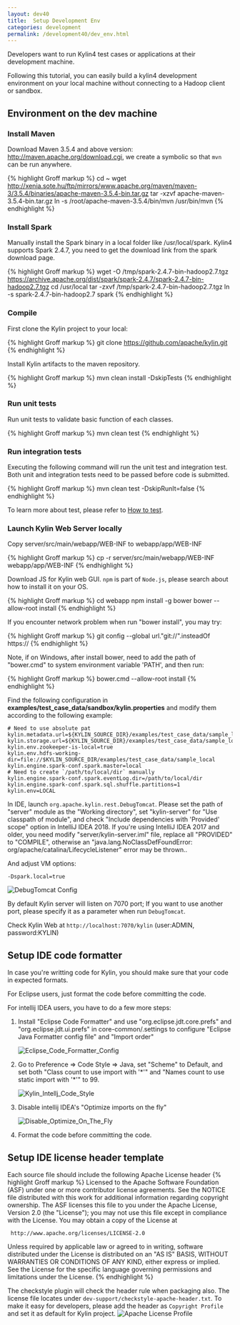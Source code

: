```yaml
---
layout: dev40
title:  Setup Development Env
categories: development
permalink: /development40/dev_env.html
---
```


Developers want to run Kylin4 test cases or applications at their development machine. 

Following this tutorial, you can easily build a kylin4 development environment on your local machine without connecting to a Hadoop client or sandbox.

## Environment on the dev machine


### Install Maven

Download Maven 3.5.4 and above version: <http://maven.apache.org/download.cgi>, we create a symbolic so that `mvn` can be run anywhere.

{% highlight Groff markup %}
cd ~
wget http://xenia.sote.hu/ftp/mirrors/www.apache.org/maven/maven-3/3.5.4/binaries/apache-maven-3.5.4-bin.tar.gz
tar -xzvf apache-maven-3.5.4-bin.tar.gz
ln -s /root/apache-maven-3.5.4/bin/mvn /usr/bin/mvn
{% endhighlight %}

### Install Spark

Manually install the Spark binary in a local folder like /usr/local/spark. Kylin4 supports Spark 2.4.7, you need to get the download link from the spark download page.

{% highlight Groff markup %}
wget -O /tmp/spark-2.4.7-bin-hadoop2.7.tgz https://archive.apache.org/dist/spark/spark-2.4.7/spark-2.4.7-bin-hadoop2.7.tgz
cd /usr/local
tar -zxvf /tmp/spark-2.4.7-bin-hadoop2.7.tgz
ln -s spark-2.4.7-bin-hadoop2.7 spark
{% endhighlight %}

### Compile

First clone the Kylin project to your local:

{% highlight Groff markup %}
git clone https://github.com/apache/kylin.git
{% endhighlight %}
	
Install Kylin artifacts to the maven repository.

{% highlight Groff markup %}
mvn clean install -DskipTests
{% endhighlight %}

### Run unit tests
Run unit tests to validate basic function of each classes.

{% highlight Groff markup %}
mvn clean test
{% endhighlight %}

### Run integration tests
Executing the following command will run the unit test and integration test. Both unit and integration tests need to be passed before code is submitted.

{% highlight Groff markup %}
mvn clean test -DskipRunIt=false
{% endhighlight %}

To learn more about test, please refer to [How to test](/development40/howto_test.html).

### Launch Kylin Web Server locally

Copy server/src/main/webapp/WEB-INF to webapp/app/WEB-INF 

{% highlight Groff markup %}
cp -r server/src/main/webapp/WEB-INF webapp/app/WEB-INF 
{% endhighlight %}

Download JS for Kylin web GUI. `npm` is part of `Node.js`, please search about how to install it on your OS.

{% highlight Groff markup %}
cd webapp
npm install -g bower
bower --allow-root install
{% endhighlight %}

If you encounter network problem when run "bower install", you may try:

{% highlight Groff markup %}
git config --global url."git://".insteadOf https://
{% endhighlight %}

Note, if on Windows, after install bower, need to add the path of "bower.cmd" to system environment variable 'PATH', and then run:

{% highlight Groff markup %}
bower.cmd --allow-root install
{% endhighlight %}

Find the following configuration in **examples/test_case_data/sandbox/kylin.properties** and modify them according to the following example:

```
# Need to use absolute pat
kylin.metadata.url=${KYLIN_SOURCE_DIR}/examples/test_case_data/sample_local
kylin.storage.url=${KYLIN_SOURCE_DIR}/examples/test_case_data/sample_local
kylin.env.zookeeper-is-local=true
kylin.env.hdfs-working-dir=file://$KYLIN_SOURCE_DIR/examples/test_case_data/sample_local
kylin.engine.spark-conf.spark.master=local
# Need to create `/path/to/local/dir` manually
kylin.engine.spark-conf.spark.eventLog.dir=/path/to/local/dir
kylin.engine.spark-conf.spark.sql.shuffle.partitions=1
kylin.env=LOCAL
```

In IDE, launch `org.apache.kylin.rest.DebugTomcat`. Please set the path of "server" module as the "Working directory", set "kylin-server" for "Use classpath of module", and check "Include dependencies with 'Provided' scope" option in IntelliJ IDEA 2018. If you're using IntelliJ IDEA 2017 and older, you need modify "server/kylin-server.iml" file, replace all "PROVIDED" to "COMPILE", otherwise an "java.lang.NoClassDefFoundError: org/apache/catalina/LifecycleListener" error may be thrown.. 

And adjust VM options:

```
-Dspark.local=true
```

![DebugTomcat Config](/images/develop40/debug_tomcat_config.png)


By default Kylin server will listen on 7070 port; If you want to use another port, please specify it as a parameter when run `DebugTomcat`.

Check Kylin Web at `http://localhost:7070/kylin` (user:ADMIN, password:KYLIN)


## Setup IDE code formatter

In case you're writting code for Kylin, you should make sure that your code in expected formats.

For Eclipse users, just format the code before committing the code.

For intellij IDEA users, you have to do a few more steps:

1. Install "Eclipse Code Formatter" and use "org.eclipse.jdt.core.prefs" and "org.eclipse.jdt.ui.prefs" in core-common/.settings to configure "Eclipse Java Formatter config file" and "Import order"

	![Eclipse_Code_Formatter_Config](/images/develop/eclipse_code_formatter_config.png)

2. Go to Preference => Code Style => Java, set "Scheme" to Default, and set both "Class count to use import with '\*'" and "Names count to use static import with '\*'" to 99.

	![Kylin_Intellj_Code_Style](/images/develop/kylin-intellij-code-style.png)

3. Disable intellij IDEA's "Optimize imports on the fly"

	![Disable_Optimize_On_The_Fly](/images/develop/disable_import_on_the_fly.png)

3. Format the code before committing the code.

## Setup IDE license header template

Each source file should include the following Apache License header
{% highlight Groff markup %}
Licensed to the Apache Software Foundation (ASF) under one
or more contributor license agreements.  See the NOTICE file
distributed with this work for additional information
regarding copyright ownership.  The ASF licenses this file
to you under the Apache License, Version 2.0 (the
"License"); you may not use this file except in compliance
with the License.  You may obtain a copy of the License at

     http://www.apache.org/licenses/LICENSE-2.0

Unless required by applicable law or agreed to in writing, software
distributed under the License is distributed on an "AS IS" BASIS,
WITHOUT WARRANTIES OR CONDITIONS OF ANY KIND, either express or implied.
See the License for the specific language governing permissions and
limitations under the License.
{% endhighlight %}

The checkstyle plugin will check the header rule when packaging also. The license file locates under `dev-support/checkstyle-apache-header.txt`. To make it easy for developers, please add the header as `Copyright Profile` and set it as default for Kylin project.
![Apache License Profile](/images/develop/intellij_apache_license.png)